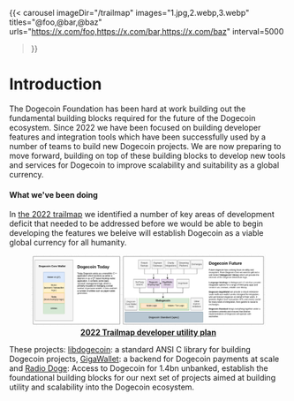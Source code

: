---
---

{{< carousel
	imageDir="/trailmap"
	images="1.jpg,2.webp,3.webp"
	titles="@foo,@bar,@baz"
	urls="https://x.com/foo,https://x.com/bar,https://x.com/baz"
	interval=5000
>}}

# Introduction

The Dogecoin Foundation has been hard at work building out the fundamental 
building blocks required for the future of the Dogecoin ecosystem. Since 2022
we have been focused on building developer features and integration tools
which have been successfully used by a number of teams to build new Dogecoin 
projects. We are now preparing to move forward, building on top of these building
blocks to develop new tools and services for Dogecoin to improve scalability 
and suitability as a global currency.

#### What we've been doing 

In [the 2022 trailmap](/trailmap/prologue/) we identified a number of key areas 
of development deficit that needed to be addressed before we would be able to 
begin developing the features we beleive will establish Dogecoin as a viable 
global currency for all humanity.

<figure class="space-around center-div">
	<a href="/libdogecoin-ecosystem.png" target="_blank">
		<img src="/libdogecoin-ecosystem.png"/>
		<figcaption align="center"><b>2022 Trailmap developer utility plan</b></figcaption>
	</a>
</figure>

These projects: [libdogecoin](https://lib.dogecoin.org): a standard ANSI C library
for building Dogecoin projects, [GigaWallet](https://gigawallet.dogecoin.org): a 
backend for Dogecoin payments at scale and [Radio Doge](https://radio.dogecoin.org):
Access to Dogecoin for 1.4bn unbanked, establish the foundational building blocks 
for our next set of projects aimed at building utility and scalability into the 
Dogecoin ecosystem.



